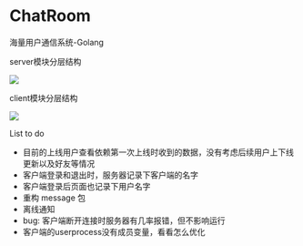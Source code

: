 # ChatRoom
海量用户通信系统-Golang

server模块分层结构

![](https://s3.bmp.ovh/imgs/2023/06/12/45e7d18bb5511ba3.png)

client模块分层结构

![](https://s3.bmp.ovh/imgs/2023/06/12/fe90f1182b906b51.png)



List to do

- 目前的上线用户查看依赖第一次上线时收到的数据，没有考虑后续用户上下线更新以及好友等情况
- 客户端登录和退出时，服务器记录下客户端的名字
- 客户端登录后页面也记录下用户名字
- 重构 message 包
- 离线通知
- bug: 客户端断开连接时服务器有几率报错，但不影响运行
- 客户端的userprocess没有成员变量，看看怎么优化